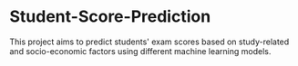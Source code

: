 # Student-Score-Prediction
This project aims to predict  students' exam scores based on study-related and socio-economic factors using different machine learning models.
